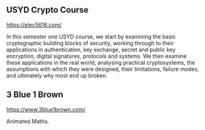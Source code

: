 
## USYD Crypto Course
https://elec5616.com/

In this semester one USYD course, we start by examining the basic cryptographic building blocks of security, working through to their applications in authentication, key exchange, secret and public key encryption, digital signatures, protocols and systems. We then examine these applications in the real world, analysing practical cryptosystems, the assumptions with which they were designed, their limitations, failure modes, and ultimately why most end up broken.

## 3 Blue 1 Brown
https://www.3blue1brown.com/

Animated Maths.

